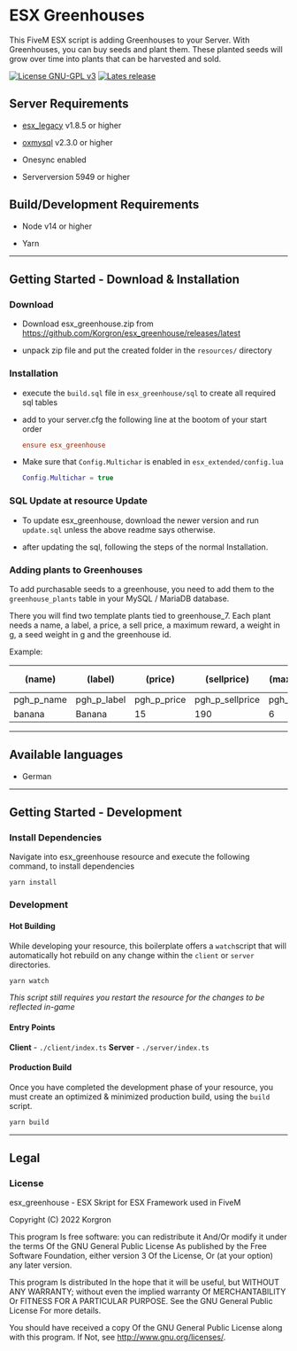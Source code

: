 # ESX Greenhouses

This FiveM ESX script is adding Greenhouses to your Server.
With Greenhouses, you can buy seeds and plant them. These planted seeds will grow over time into plants that can be harvested and sold.

[![License GNU-GPL v3](https://img.shields.io/github/license/Korgron/esx_greenhouse?style=for-the-badge)](https://github.com/Korgron/esx_greenhouse/blob/master/LICENSE "License")
[![Lates release](https://img.shields.io/github/v/release/Korgron/esx_greenhouse?style=for-the-badge)](https://github.com/Korgron/esx_greenhouse/releases/latest)

## Server Requirements

- [esx_legacy](https://github.com/esx-framework/esx-legacy/releases/latest)  v1.8.5 or higher

- [oxmysql](https://github.com/overextended/oxmysql/releases/latest) v2.3.0 or higher

- Onesync enabled

- Serverversion 5949 or higher

## Build/Development Requirements

- Node v14 or higher

- Yarn

---

## Getting Started - Download & Installation

### Download

* Download esx_greenhouse.zip from https://github.com/Korgron/esx_greenhouse/releases/latest

* unpack zip file and put the created folder in the `resources/` directory

### Installation

- execute the `build.sql` file in `esx_greenhouse/sql` to create all required sql tables

- add to your server.cfg the following line at the bootom of your start order
  
  ```cfg
  ensure esx_greenhouse
  ```

- Make sure that `Config.Multichar` is enabled in `esx_extended/config.lua` 
  
  ```lua
  Config.Multichar = true
  ```

### SQL Update at resource Update

- To update esx_greenhouse, download the newer version and run `update.sql` unless the above readme says otherwise.

- after updating the sql, following the steps of the normal Installation.

### Adding plants to Greenhouses

To add purchasable seeds to a greenhouse, you need to add them to the `greenhouse_plants` table in your MySQL / MariaDB database.


There you will find two template plants tied to greenhouse_7.
Each plant needs a name, a label, a price, a sell price, a maximum reward, a weight in g, a seed weight in g and the greenhouse id.


Example:

| (name)     | (label)     | (price)     | (sellprice)     | (maximum reward) | (plant weight) | (seed weight) | (Greenhouse) |
| ---------- | ----------- | ----------- | --------------- | ---------------- | -------------- | ------------- | ------------ |
| pgh_p_name | pgh_p_label | pgh_p_price | pgh_p_sellprice | pgh_p_maxProduce | pgh_p_weight   | p_weight      | f_pgh_id     |
| banana     | Banana      | 15          | 190             | 6                | 200            | 5             | 1            |



---

## Available languages

- German

---

## Getting Started - Development

### Install Dependencies

Navigate into esx_greenhouse resource and execute the following command, to install dependencies

```batch
yarn install
```

### Development

#### Hot Building

While developing your resource, this boilerplate offers 
a `watch`script that will automatically hot rebuild on any
change within the `client` or `server` directories.

```sh
yarn watch
```

*This script still requires you restart the resource for the
changes to be reflected in-game*

#### Entry Points

**Client** - `./client/index.ts`
**Server** - `./server/index.ts`

#### Production Build

Once you have completed the development phase of your resource,
you must create an optimized & minimized production build, using
the `build` script.

```sh
yarn build
```

---

## Legal

### License

esx_greenhouse - ESX Skript for ESX Framework used in FiveM

Copyright (C) 2022 Korgron

This program Is free software: you can redistribute it And/Or modify it under the terms Of the GNU General Public License As published by the Free Software Foundation, either version 3 Of the License, Or (at your option) any later version.

This program Is distributed In the hope that it will be useful, but WITHOUT ANY WARRANTY; without even the implied warranty Of MERCHANTABILITY Or FITNESS FOR A PARTICULAR PURPOSE. See the GNU General Public License For more details.

You should have received a copy Of the GNU General Public License along with this program. If Not, see http://www.gnu.org/licenses/.
